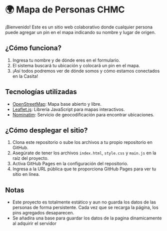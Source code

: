 # 🌍 Mapa de Personas CHMC

¡Bienvenido! Este es un sitio web colaborativo donde cualquier persona puede agregar un pin en el mapa indicando su nombre y lugar de origen.

## ¿Cómo funciona?

1. Ingresa tu nombre y de dónde eres en el formulario.
2. El sistema buscará tu ubicación y colocará un pin en el mapa.
3. ¡Así todos podremos ver de dónde somos y cómo estamos conectados en la Casita!

## Tecnologías utilizadas

- [OpenStreetMap](https://www.openstreetmap.org/): Mapa base abierto y libre.
- [Leaflet.js](https://leafletjs.com/): Librería JavaScript para mapas interactivos.
- [Nominatim](https://nominatim.org/): Servicio de geocodificación para encontrar ubicaciones.

## ¿Cómo desplegar el sitio?

1. Clona este repositorio o sube los archivos a tu propio repositorio en GitHub.
2. Asegúrate de tener los archivos `index.html`, `style.css` y `main.js` en la raíz del proyecto.
3. Activa GitHub Pages en la configuración del repositorio.
4. Ingresa a la URL pública que te proporciona GitHub Pages para ver tu sitio en línea.

## Notas

- Este proyecto es totalmente estático y aun no guarda los datos de las personas de forma persistente. Cada vez que se recarga la página, los pins agregados desaparecen.
- Se añadira una base para guardar los datos de la pagina dinamicamente al adquirir el servidor
